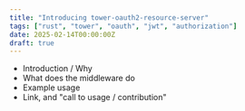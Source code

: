 ```yaml
---
title: "Introducing tower-oauth2-resource-server"
tags: ["rust", "tower", "oauth", "jwt", "authorization"]
date: 2025-02-14T00:00:00Z
draft: true
---
```


 - Introduction / Why
 - What does the middleware do
 - Example usage
 - Link, and "call to usage / contribution"

